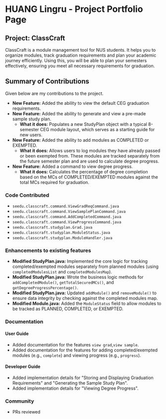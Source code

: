 # HUANG Lingru - Project Portfolio Page

## Project: ClassCraft

ClassCraft is a module management tool for NUS students. It helps you to organize modules,
track graduation requirements and plan your academic journey efficiently. Using this, you will be
able to plan your semesters effectively, ensuring you meet all necessary requirements for graduation.

## Summary of Contributions

Given below are my contributions to the project.

* **New Feature:** Added the ability to view the default CEG graduation requirements.
* **New Feature:** Added the ability to generate and view a pre-made sample study plan.
    * **What it does:** Populates a new StudyPlan object with a typical 8-semester CEG module layout, which serves as a starting guide for new users.
* **New Feature:** Added the ability to add modules as COMPLETED or EXEMPTED.
    * **What it does:** Allows users to log modules they have already passed or been exempted from. These modules are tracked separately from the future semester plan and are used to calculate degree progress.
* **New Feature:** Added a command to view degree progress.
    * **What it does:** Calculates the percentage of degree completion based on the MCs of COMPLETED/EXEMPTED modules against the total MCs required for graduation.

### Code Contributed

* `seedu.classcraft.command.ViewGradReqCommand.java`
* `seedu.classcraft.command.ViewSamplePlanCommand.java`
* `seedu.classcraft.command.AddCompletedCommand.java`
* `seedu.classcraft.command.ViewProgressCommand.java`
* `seedu.classcraft.studyplan.Grad.java`
* `seedu.classcraft.studyplan.ModuleStatus.java`
* `seedu.classcraft.studyplan.ModuleHandler.java`

### Enhancements to existing features
* **Modified StudyPlan.java:** Implemented the core logic for tracking completed/exempted modules separately from planned modules (using `completedModulesList` and `completedModulesMap`).
* **Modified StudyPlan.java:** Wrote the business logic methods for `addCompletedModule()`, `getTotalSecuredMCs()`, and `getDegreeProgressPercentage()`.
* **Modified StudyPlan.java:** Updated `addModule()` and `removeModule()` to ensure data integrity by checking against the completed modules map.
* **Modified Module.java:** Added the `ModuleStatus` field to allow modules to be tracked as PLANNED, COMPLETED, or EXEMPTED.

### Documentation

#### User Guide
* Added documentation for the features `view grad`,`view sample`.
* Added documentation for the features for adding completed/exempted modules (e.g., `complete`) and viewing progress (e.g., `progress`).

#### Developer Guide
* Added implementation details for "Storing and Displaying Graduation Requirements" and "Generating the Sample Study Plan".
* Added implementation details for "Viewing Degree Progress".

### Community
- PRs reviewed
